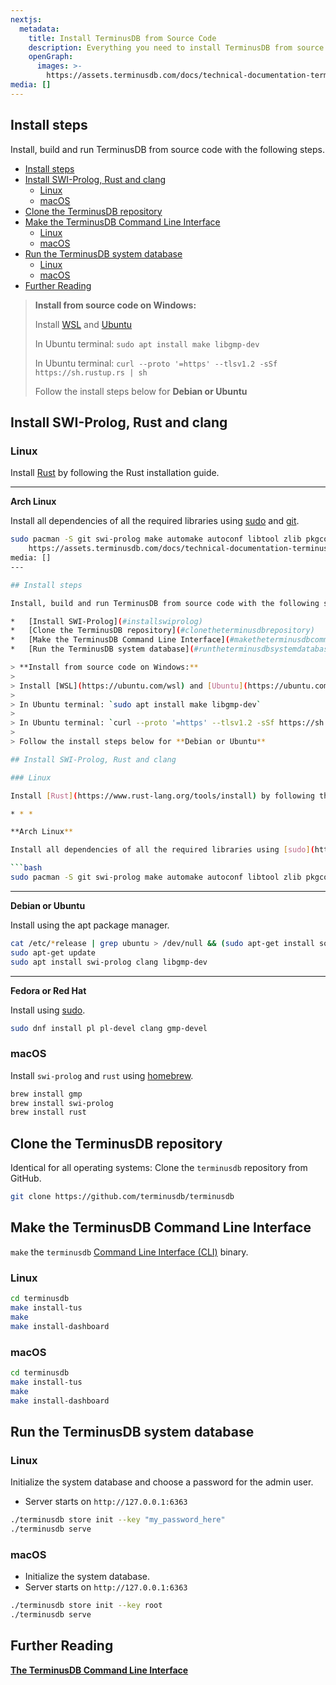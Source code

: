 ```yaml
---
nextjs:
  metadata:
    title: Install TerminusDB from Source Code
    description: Everything you need to install TerminusDB from source code.
    openGraph:
      images: >-
        https://assets.terminusdb.com/docs/technical-documentation-terminuscms-og.png
media: []
---
```


## Install steps

Install, build and run TerminusDB from source code with the following steps.

- [Install steps](#install-steps)
- [Install SWI-Prolog, Rust and clang](#install-swi-prolog-rust-and-clang)
  - [Linux](#linux)
  - [macOS](#macos)
- [Clone the TerminusDB repository](#clone-the-terminusdb-repository)
- [Make the TerminusDB Command Line Interface](#make-the-terminusdb-command-line-interface)
  - [Linux](#linux-1)
  - [macOS](#macos-1)
- [Run the TerminusDB system database](#run-the-terminusdb-system-database)
  - [Linux](#linux-2)
  - [macOS](#macos-2)
- [Further Reading](#further-reading)

> **Install from source code on Windows:**  
>   
> Install [WSL](https://ubuntu.com/wsl) and [Ubuntu](https://ubuntu.com/#download)  
>   
> In Ubuntu terminal: `sudo apt install make libgmp-dev`  
>   
> In Ubuntu terminal: `curl --proto '=https' --tlsv1.2 -sSf https://sh.rustup.rs | sh`  
>   
> Follow the install steps below for **Debian or Ubuntu**

## Install SWI-Prolog, Rust and clang

### Linux

Install [Rust](https://www.rust-lang.org/tools/install) by following the Rust installation guide.

* * *

**Arch Linux**

Install all dependencies of all the required libraries using [sudo](https://www.sudo.ws/download.html) and [git](https://git-scm.com/downloads).

```bash
sudo pacman -S git swi-prolog make automake autoconf libtool zlib pkgconf gcc clang gmp
    https://assets.terminusdb.com/docs/technical-documentation-terminuscms-og.png
media: []
---

## Install steps

Install, build and run TerminusDB from source code with the following steps.

*   [Install SWI-Prolog](#installswiprolog)
*   [Clone the TerminusDB repository](#clonetheterminusdbrepository)
*   [Make the TerminusDB Command Line Interface](#maketheterminusdbcommandlineinterface)
*   [Run the TerminusDB system database](#runtheterminusdbsystemdatabase)

> **Install from source code on Windows:**  
>   
> Install [WSL](https://ubuntu.com/wsl) and [Ubuntu](https://ubuntu.com/#download)  
>   
> In Ubuntu terminal: `sudo apt install make libgmp-dev`  
>   
> In Ubuntu terminal: `curl --proto '=https' --tlsv1.2 -sSf https://sh.rustup.rs | sh`  
>   
> Follow the install steps below for **Debian or Ubuntu**

## Install SWI-Prolog, Rust and clang

### Linux

Install [Rust](https://www.rust-lang.org/tools/install) by following the Rust installation guide.

* * *

**Arch Linux**

Install all dependencies of all the required libraries using [sudo](https://www.sudo.ws/download.html) and [git](https://git-scm.com/downloads).

```bash
sudo pacman -S git swi-prolog make automake autoconf libtool zlib pkgconf gcc clang gmp
```

* * *

**Debian or Ubuntu**

Install using the apt package manager.

```bash
cat /etc/*release | grep ubuntu > /dev/null && (sudo apt-get install software-properties-common; sudo apt-add-repository ppa:swi-prolog/stable)
sudo apt-get update
sudo apt install swi-prolog clang libgmp-dev
```

* * *

**Fedora or Red Hat**

Install using [sudo](https://www.sudo.ws/download.html).

```bash
sudo dnf install pl pl-devel clang gmp-devel
```

### macOS

Install `swi-prolog` and `rust` using [homebrew](https://brew.sh).

```bash
brew install gmp
brew install swi-prolog
brew install rust
```

## Clone the TerminusDB repository

Identical for all operating systems: Clone the `terminusdb` repository from GitHub.

```bash
git clone https://github.com/terminusdb/terminusdb
```

## Make the TerminusDB Command Line Interface

`make` the `terminusdb` [Command Line Interface (CLI)](/docs/terminusdb-cli-commands/) binary.

### Linux

```bash
cd terminusdb
make install-tus
make
make install-dashboard
```

### macOS

```bash
cd terminusdb
make install-tus
make
make install-dashboard
```

## Run the TerminusDB system database

### Linux

Initialize the system database and choose a password for the admin user.

*   Server starts on `http://127.0.0.1:6363`

```bash
./terminusdb store init --key "my_password_here"
./terminusdb serve
```

### macOS

*   Initialize the system database.
*   Server starts on `http://127.0.0.1:6363`

```bash
./terminusdb store init --key root
./terminusdb serve
```

## Further Reading

[**The TerminusDB Command Line Interface**](/docs/terminusdb-cli-commands/)
